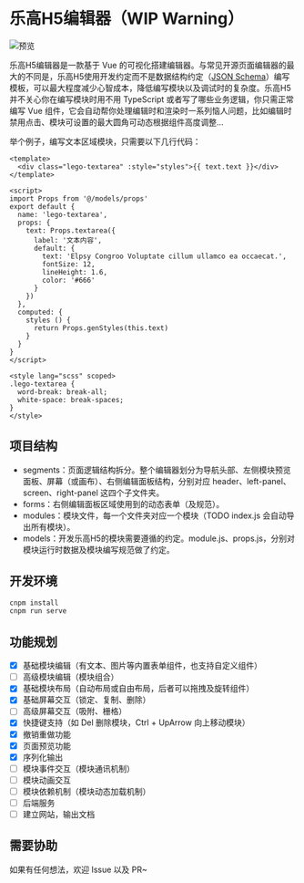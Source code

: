 # 乐高H5编辑器（WIP Warning）

![预览](https://baxing-lionad.oss-cn-shanghai.aliyuncs.com/lego/dev-assets/preview/preview-20210404.png)

乐高H5编辑器是一款基于 Vue 的可视化搭建编辑器。与常见开源页面编辑器的最大的不同是，乐高H5使用开发约定而不是数据结构约定（[JSON Schema](https://json-schema.org/understanding-json-schema/)）编写模板，可以最大程度减少心智成本，降低编写模块以及调试时的复杂度。乐高H5并不关心你在编写模块时用不用 TypeScript 或者写了哪些业务逻辑，你只需正常编写 Vue 组件，它会自动帮你处理编辑时和渲染时一系列恼人问题，比如编辑时禁用点击、模块可设置的最大圆角可动态根据组件高度调整...

举个例子，编写文本区域模块，只需要以下几行代码：

```vue
<template>
  <div class="lego-textarea" :style="styles">{{ text.text }}</div>
</template>

<script>
import Props from '@/models/props'
export default {
  name: 'lego-textarea',
  props: {
    text: Props.textarea({
      label: '文本内容',
      default: {
        text: 'Elpsy Congroo Voluptate cillum ullamco ea occaecat.',
        fontSize: 12,
        lineHeight: 1.6,
        color: '#666'
      }
    })
  },
  computed: {
    styles () {
      return Props.genStyles(this.text)
    }
  }
}
</script>

<style lang="scss" scoped>
.lego-textarea {
  word-break: break-all;
  white-space: break-spaces;
}
</style>
```

## 项目结构

* segments：页面逻辑结构拆分。整个编辑器划分为导航头部、左侧模块预览面板、屏幕（或画布）、右侧编辑面板结构，分别对应 header、left-panel、screen、right-panel 这四个子文件夹。
* forms：右侧编辑面板区域使用到的动态表单（及规范）。
* modules：模块文件，每一个文件夹对应一个模块（TODO index.js 会自动导出所有模块）。
* models：开发乐高H5的模块需要遵循的约定。module.js、props.js，分别对模块运行时数据及模块编写规范做了约定。

## 开发环境

```bash
cnpm install
cnpm run serve
```

## 功能规划

- [x] 基础模块编辑（有文本、图片等内置表单组件，也支持自定义组件）
- [ ] 高级模块编辑（模块组合）
- [x] 基础模块布局（自动布局或自由布局，后者可以拖拽及旋转组件）
- [x] 基础屏幕交互（锁定、复制、删除）
- [ ] 高级屏幕交互（吸附、栅格）
- [x] 快捷键支持（如 Del 删除模块，Ctrl + UpArrow 向上移动模块）
- [x] 撤销重做功能
- [x] 页面预览功能
- [x] 序列化输出
- [ ] 模块事件交互（模块通讯机制）
- [ ] 模块动画交互
- [ ] 模块依赖机制（模块动态加载机制）
- [ ] 后端服务
- [ ] 建立网站，输出文档

## 需要协助

如果有任何想法，欢迎 Issue 以及 PR~
